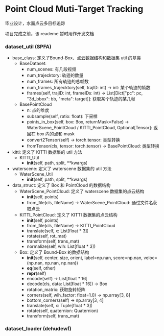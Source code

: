 # Point Cloud Muti-Target Tracking

毕业设计，水面点云多目标追踪

项目完成之前，该 reademe 暂时用作开发文档

### dataset_util (SPFA)

- base_class: 定义了Bound-Box、点云数据结构和数据集 util 的基类
    - BaseDataset:
        - num_scenes: 有几段视频
        - num_trajecktory: 轨迹的数量
        - num_frames: 所有轨迹的总帧数
        - num_frames_trajecktory(self, trajID: int) -> int: 某个轨迹的帧数
        - frames(self, trajID: int, frameIDs: int) -> List[Dict["pc": pc, "3d_bbox": bb, "meta": target]]: 获取某个轨迹的某几帧
    - BasePointCloud
        - n: 点的维度
        - subsample(self, ratio: float): 下采样
        - points_in_box(self, box: Box, returnMask=False) -> WaterScene_PointCloud / KITTI_PointCloud, Optional[Tensor]: 返回在 box 内的点和 mask
        - convert2Tensor(self) -> torch.tensor: 类型转换
        - fromTensor(cls, tensor: torch.tensor) -> BasePointCloud: 类型转换
- kitti: 定义了 KITTI 数据集的 util 方法
    - KITTI_Util
        - __init__(self, path, split, **kwargs)
- waterscene: 定义了 waterscene 数据集的 util 方法
    - WaterScene_Util
        - __init__(self, path, split, **kwargs)
- data_struct: 定义了 Box 和 PointCloud 的数据结构
    - WaterScene_PointCloud: 定义了 waterscene 数据集的点云结构
        - __init__(self, points)
        - from_file(cls, fileName) -> WaterScene_PointCloud: 通过文件名获取点云
    - KITTI_PointCloud: 定义了 KITTI 数据集的点云结构
        - __init__(self, points)
        - from_file(cls, fileName) -> KITTI_PointCloud
        - translate(self, x: List[float * 3])
        - rotate(self, rot_mat)
        - transform(self, trans_mat)
        - normalize(self, wlh: List[float * 3])
    - Box: 定义了 Bound-Box 的数据结构
        - __init__(self, center, size, orient, label=np.nan, score=np.nan,
                    veloc=(np.nan, np.nan, np.nan))
        - __eq__(self, other)
        - __repr__(self)
        - encode(self) -> List[float * 16]
        - decode(cls, data: List[float * 16]) -> Box
        - rotation_matrix: 获取旋转矩阵
        - corners(self, wlh_factor: float=1.0) -> np.array[3, 8]
        - bottom_corners(self) -> np.array[3, 4]
        - translate(self, x: Tuple[float * 3])
        - rotate(self, quaternion: Quaternion)
        - transform(self, trans_mat)

### dataset_loader (dehudewf)

